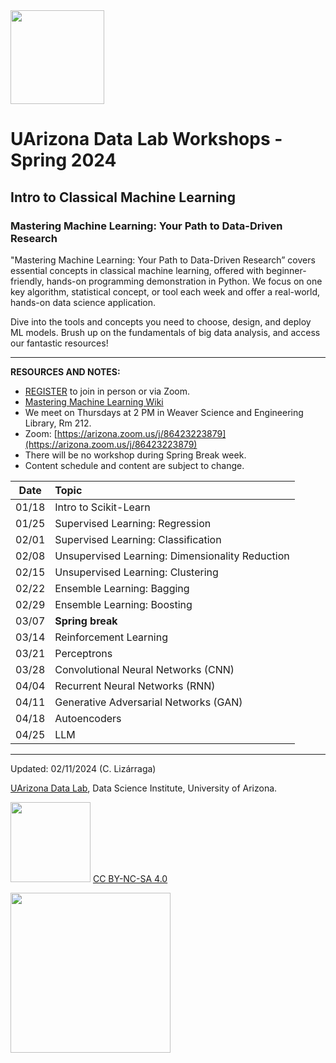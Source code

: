 <img src="https://github.com/clizarraga-UAD7/DataScienceLab/raw/main/images/UADLSquareLogo.png?raw=true" width=150>

# UArizona Data Lab Workshops - Spring 2024

## Intro to Classical Machine Learning

### Mastering Machine Learning: Your Path to Data-Driven Research

"Mastering Machine Learning: Your Path to Data-Driven Research” covers essential concepts in classical machine learning, offered with beginner-friendly, hands-on programming demonstration in Python. We focus on one key algorithm, statistical concept, or tool each week and offer a real-world, hands-on data science application. 

Dive into the tools and concepts you need to choose, design, and deploy ML models. Brush up on the fundamentals of big data analysis, and access our fantastic resources!

***

**RESOURCES AND NOTES:**

* [REGISTER](https://uarizona.co1.qualtrics.com/jfe/form/SV_5BjjU8Exp3GS2sS) to join in person or via Zoom.
* [Mastering Machine Learning Wiki](https://github.com/ua-datalab/MLWorkshops/wiki)
* We meet on Thursdays at 2 PM in Weaver Science and Engineering Library, Rm 212.
* Zoom:  [https://arizona.zoom.us/j/86423223879](https://arizona.zoom.us/j/86423223879)
* There will be no workshop during Spring Break week.
* Content schedule and content are subject to change. 


 
| Date |  Topic | 
| :--: | :-- | 
|   01/18  |  Intro to Scikit-Learn  | 
| 01/25 |  Supervised Learning: Regression | 
|  02/01   |  Supervised Learning: Classification |
|    02/08 |  Unsupervised Learning: Dimensionality Reduction | 
|   02/15  |  Unsupervised Learning: Clustering  |
|    02/22 |  Ensemble Learning: Bagging  | 
|   02/29  |   Ensemble Learning: Boosting  | 
|   03/07 |   **Spring break** | 
|    03/14 |  Reinforcement Learning  | 
|    03/21 | Perceptrons   | 
|    03/28 |  Convolutional Neural Networks (CNN)  | 
|   04/04  |  Recurrent Neural Networks (RNN)  | 
|    04/11 | Generative Adversarial Networks (GAN)   | 
|   04/18  |  Autoencoders   | 
|    04/25 |   LLM | 

***

Updated: 02/11/2024 (C. Lizárraga)

[UArizona Data Lab](https://www.datascience.arizona.edu/education/uarizona-data-lab), Data Science Institute, University of Arizona.

<img src="https://mirrors.creativecommons.org/presskit/buttons/88x31/png/by-nc-sa.png" width="128">  [CC BY-NC-SA 4.0](https://creativecommons.org/licenses/by-nc-sa/4.0/)

[<img src="https://datascience.arizona.edu/sites/default/files/Data%20Science%20Institute_Webheader%20%281%29.svg" width="256">](https://datascience.arizona.edu)
